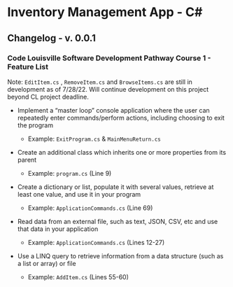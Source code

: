# Inventory Management App - C#


## Changelog - v. 0.0.1
### Code Louisville Software Development Pathway Course 1 - Feature List

Note: `EditItem.cs` , `RemoveItem.cs` and `BrowseItems.cs` are still in development as of 7/28/22. Will continue development on this project beyond CL project deadline.

- Implement a “master loop” console application where the user can repeatedly enter commands/perform actions, including choosing to exit the program
  - Example: `ExitProgram.cs` & `MainMenuReturn.cs`

- Create an additional class which inherits one or more properties from its parent
  - Example: `program.cs` (Line 9)

- Create a dictionary or list, populate it with several values, retrieve at least one value, and use it in your program
  - Example: `ApplicationCommands.cs` (Line 69)

- Read data from an external file, such as text, JSON, CSV, etc and use that data in your application
  - Example: `ApplicationCommands.cs` (Lines 12-27)  

- Use a LINQ query to retrieve information from a data structure (such as a list or array) or file
  - Example: `AddItem.cs` (Lines 55-60)



